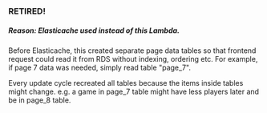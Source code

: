 ### RETIRED!
##### Reason: Elasticache used instead of this Lambda.

Before Elasticache, this created separate page data tables so that frontend request could read it from RDS without indexing, ordering etc. 
For example, if page 7 data was needed, simply read table "page_7".

Every update cycle recreated all tables because the items inside tables might change. e.g. a game in page_7 table might have less players later and be in page_8 table.
